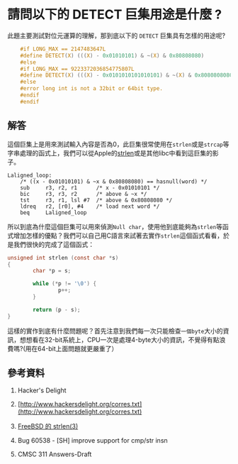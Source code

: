 # 請問以下的 DETECT 巨集用途是什麼 ?

此題主要測試對位元運算的理解，那到底以下的 `DETECT` 巨集具有怎樣的用途呢?

```c
    #if LONG_MAX == 2147483647L
    #define DETECT(X) (((X) - 0x01010101) & ~(X) & 0x80808080)
    #else
    #if LONG_MAX == 9223372036854775807L
    #define DETECT(X) (((X) - 0x0101010101010101) & ~(X) & 0x8080808080808080)
    #else
    #error long int is not a 32bit or 64bit type.
    #endif
    #endif
```


## 解答

這個巨集上是用來測試輸入內容是否為0，此巨集很常使用在`strlen`或是`strcap`等字串處理的函式上，我們可以從Apple的[strlen](http://opensource.apple.com/source/Libc/Libc-583/arm/string/strlen.s)或是其他libc中看到這巨集的影子。

```armasm
Laligned_loop:
    /* ((x - 0x01010101) & ~x & 0x80808080) == hasnull(word) */
    sub     r3, r2, r1      /* x - 0x01010101 */
    bic     r3, r3, r2      /* above & ~x */
    tst     r3, r1, lsl #7  /* above & 0x80808080 */
    ldreq   r2, [r0], #4    /* load next word */
    beq     Laligned_loop

```

所以到底為什麼這個巨集可以用來偵測`Null char`，使用他到底能夠為`strlen`等函式增加怎樣的優點？我們可以自己用C語言來試著去實作`strlen`這個函式看看，於是我們很快的完成了這個函式：

```c
unsigned int strlen (const char *s)
{
        char *p = s;

        while (*p != '\0') {
                p++;
        }

        return (p - s);
}
```

這樣的實作到底有什麼問題呢？首先注意到我們每一次只能檢查`一個byte`大小的資訊，想想看在32-bit系統上，CPU一次是處理4-byte大小的資訊，不覺得有點浪費嗎?(用在64-bit上面問題就更嚴重了）



## 參考資料

1. Hacker's Delight

2. [http://www.hackersdelight.org/corres.txt](http://www.hackersdelight.org/corres.txt)

3. [FreeBSD 的 strlen(3)](https://blog.delphij.net/2012/04/freebsd-strlen3.html)

4. Bug 60538  - [SH] improve support for cmp/str insn

5. CMSC 311 Answers-Draft

